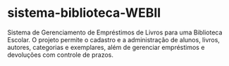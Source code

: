 # sistema-biblioteca-WEBII
Sistema de Gerenciamento de Empréstimos de Livros para uma Biblioteca Escolar. O projeto permite o cadastro e a administração de alunos, livros, autores, categorias e exemplares, além de gerenciar empréstimos e devoluções com controle de prazos.
